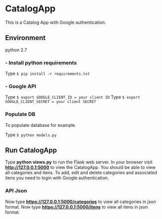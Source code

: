 
# CatalogApp
This is a Catalog App with Google authentication.

## Environment

python 2.7

### - Install python requirements

Type `$ pip install -r requirements.txt`

### - Google API

Type `$ export GOOGLE_CLIENT_ID = your client ID`
Type `$ export GOOGLE_CLIENT_SECRET = your client SECRET`

### Populate DB
To populate database for example.

Type `$ python models.py`

## Run CatalogApp

Type **python views.py** to run the Flask web server. In your browser visit **http://127.0.0.1:5000** to view the CatalogApp.  You should be able to view all categories and itens. To add, edit and delete categories and associated itens you need to login with Google authentication.

### API Json

Now type **https://127.0.0.1:5000/categories** to view all categories in json format.
Now type **https://127.0.0.1:5000/itens** to view all itens in json format.
